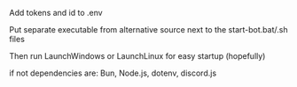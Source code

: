 Add tokens and id to .env

Put separate executable from alternative source next to the start-bot.bat/.sh files

Then run LaunchWindows or LaunchLinux for easy startup (hopefully)

if not dependencies are:
Bun, Node.js, dotenv, discord.js
